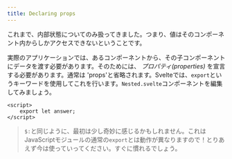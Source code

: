 ```yaml
---
title: Declaring props
---
```


これまで、内部状態についてのみ扱ってきました。つまり、値はそのコンポーネント内からしかアクセスできないということです。

実際のアプリケーションでは、あるコンポーネントから、その子コンポーネントにデータを渡す必要があります。そのためには、 _プロパティ(properties)_ を宣言する必要があります。通常は 'props'と省略されます。Svelteでは、`export`というキーワードを使用してこれを行います。`Nested.svelte`コンポーネントを編集してみましょう。

```svelte
<script>
	export let answer;
</script>
```

> `$:`と同じように、最初は少し奇妙に感じるかもしれません。これはJavaScriptモジュールの通常の`export`とは動作が異なりますので！とりあえず今は使っていってください。すぐに慣れるでしょう。
